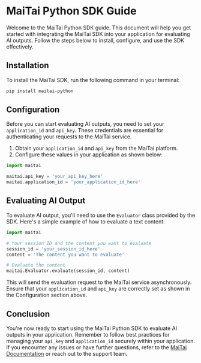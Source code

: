# MaiTai Python SDK Guide

Welcome to the MaiTai Python SDK guide. This document will help you get started with integrating the MaiTai SDK into your application for evaluating AI outputs. Follow the steps below to install, configure, and use the SDK effectively.

## Installation

To install the MaiTai SDK, run the following command in your terminal:

```bash
pip install maitai-python
```

## Configuration

Before you can start evaluating AI outputs, you need to set your `application_id` and `api_key`. These credentials are essential for authenticating your requests to the MaiTai service.

1. Obtain your `application_id` and `api_key` from the MaiTai platform.
2. Configure these values in your application as shown below:

```python
import maitai

maitai.api_key = 'your_api_key_here'
maitai.application_id = 'your_application_id_here'
```

## Evaluating AI Output

To evaluate AI output, you'll need to use the `Evaluator` class provided by the SDK. Here's a simple example of how to evaluate a text content:

```python
import maitai

# Your session ID and the content you want to evaluate
session_id = 'your_session_id_here'
content = 'The content you want to evaluate'

# Evaluate the content
maitai.Evaluator.evaluate(session_id, content)
```

This will send the evaluation request to the MaiTai service asynchronously. Ensure that your `application_id` and `api_key` are correctly set as shown in the Configuration section above.

## Conclusion

You're now ready to start using the MaiTai Python SDK to evaluate AI outputs in your application. Remember to follow best practices for managing your `api_key` and `application_id` securely within your application. If you encounter any issues or have further questions, refer to the [MaiTai Documentation](https://docs.maitai.ai) or reach out to the support team.
